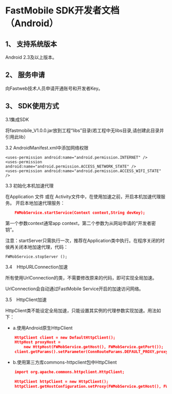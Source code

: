FastMobile SDK开发者文档（Android）===1、	支持系统版本
---Android 2.3及以上版本。
2、	服务申请
---向Fastweb技术人员申请开通账号和开发者Key。

3、	SDK使用方式
---3.1集成SDK
将fastmobile_V1.0.0.jar放到工程“libs”目录(若工程中无libs目录,请创建此目录并引用此lib）
3.2 AndroidManifest.xml中添加网络权限
    <uses-permission android:name="android.permission.INTERNET" />    <uses-permission android:name="android.permission.ACCESS_NETWORK_STATE" />	<uses-permission android:name="android.permission.ACCESS_WIFI_STATE" />3.3 初始化本机加速代理
在Application 文件 或在 Activity文件中，在使用加速之前，开启本机加速代理服务。开启本地加速代理服务：

```json	FWMobService.startService(Context context,String devKey);```
第一个参数context通常app context，第二个参数为从网站申请的“开发者密钥”。

注意：startServer只需执行一次，推荐在Application类中执行。在程序关闭的时侯再关闭本地加速代理，代码：

	FWMobService.stopServer ();3.4　HttpURLConnection加速
所有使用UrlConnection的类，不需要修改原来的代码，即可实现全局加速。

UrlConnection会自动通过FastMobile Service开启的加速访问网络。 3.5　HttpClient加速
 HttpClient类不能设定全局加速，只能设置其实例的代理参数实现加速。用法如下：
* a.使用Android原生HttpClient

```json	HttpClient client = new DefaultHttpClient();	HttpHost proxyHost = 		new HttpHost(FWMobService.getHost(), FWMobService.getPort());	client.getParams().setParameter(ConnRouteParams.DEFAULT_PROXY,proxyHost);
```
* b.使用第三方库commons-httpclient包中HttpClient

```json	import org.apache.commons.httpclient.HttpClient;
		HttpClient httpClient = new HttpClient();	httpClient.getHostConfiguration.setProxy(FWMobService.getHost(), FWMobService.getPort());```